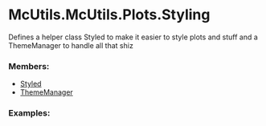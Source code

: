 # <a id="McUtils.McUtils.Plots.Styling">McUtils.McUtils.Plots.Styling</a>
    
Defines a helper class Styled to make it easier to style plots and stuff and a ThemeManager to handle all that shiz

### Members:

  - [Styled](Styling/Styled.md)
  - [ThemeManager](Styling/ThemeManager.md)

### Examples:

